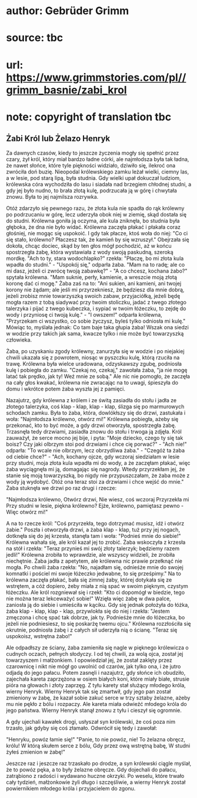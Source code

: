 # author: Gebrüder Grimm
# source: tbc
# url: https://www.grimmstories.com/pl//grimm_basnie/zabi_krol
# note: copyright of translation tbc

## Żabi Król lub Żelazo Henryk 

Za dawnych czasów, kiedy to jeszcze życzenia mogły się spełnić przez
czary, żył król, który miał bardzo ładne córki, ale najmłodsza była tak
ładna, że nawet słońce, które tyle piękności widziało, dziwiło się,
ilekroć ona zwróciła doń buzię. Nieopodal królewskiego zamku leżał
wielki, ciemny las, a w lesie, pod starą lipą, była studnia. Gdy wielki
upał dokuczał ludziom, królewska córa wychodziła do lasu i siadała nad
brzegiem chłodnej studni, a gdy jej było nudno, to brała złotą kulę,
podrzucała ją w górę i chwytała znowu. Była to jej najmilsza rozrywka.

Otóż zdarzyło się pewnego razu, że złota kula nie spadła do rąk królewny
po podrzucaniu w górę, lecz uderzyła obok niej w ziemię, skąd dostała
się do studni. Królewna goniła ją oczyma, ale kula zniknęła, bo studnia
była głęboka, że dna nie było widać. Królewna zaczęła płakać i płakała
coraz głośniej, nie mogąc się uspokoić. I gdy tak płacze, ktoś woła do
niej: "Co ci się stało, królewno? Płaczesz tak, że kamień by się
wzruszył." Obejrzała się dokoła, chcąc dociec, skąd by ten głos mógł
pochodzić, aż w końcu spostrzegła żabę, która wystawiała z wody swoją
paskudną, szeroką mordkę. "Ach to ty, stara wodochlapko?" rzekła:
"Płaczę, bo mi złota kula wpadła do studni." - "Uspokój się,"
odparła żaba. "Mam na to radę; ale co mi dasz, jeżeli ci zwrócę twoją
zabawkę?" - "A co chcesz, kochana żabo?" spytała królewna. "Mam
suknie, perły, kamienie, a wreszcie moją złotą koronę dać ci mogę."
Żaba zaś na to: "Ani sukien, ani kamieni, ani twojej korony nie żądam;
ale jeśli mi przyrzekniesz, że będziesz dla mnie dobrą, jeżeli zrobisz
mnie towarzyszką swoich zabaw, przyjaciółką, jeżeli będę mogła razem z
tobą siadywać przy twoim stoliczku, jadać z twego złotego talerzyka i
pijać z twego kubeczka, i sypiać w twoim łóżeczku, to zejdę do wody i
przyniosę ci twoją kulę." - "I owszem!" odparła królewna,
"Przyrzekam ci wszystko, co sobie życzysz, byleś tylko odniosła mi
kulę." Mówiąc to, myślała jednak: Co tam baje taka głupia żaba! Wszak
ona siedzi w wodzie przy takich jak sama, kwacze tylko i nie może być
towarzyszką człowieka.

Żaba, po uzyskaniu zgody królewny, zanurzyła się w wodzie i po niejakiej
chwili ukazała się z powrotem, niosąc w pyszczku kulę, którą rzuciła na
trawę. Królewna była wielce uradowana, odzyskawszy zgubę, podniosła kulę
i pobiegła do zamku. "Czekaj no, czekaj," zawołała żaba, "ja nie mogę
latać tak prędko, jak ty! Weź mnie ze sobą." Ale nic nie pomogło, że
zaczęła na cały głos kwakać, królewna nie zwracając na to uwagi,
śpieszyła do domu i wkrótce potem żaba wyszła jej z pamięci.

Nazajutrz, gdy królewna z królem i ze świtą zasiadła do stołu i jadła ze
złotego talerzyka, coś klap - klap, klap - klap, ślizga się po
marmurowych schodach zamku. Była to żaba, która, dowlókłszy się do
drzwi, zastukała i woła: "Najmłodsza królewno, otwórz mi!" Królewna
pobiegła, ażeby się przekonać, kto to być może, a gdy drzwi otworzyła,
spostrzegła żabę. Trzasnęła tedy drzwiami, zasiadła znowu do stołu i
trwoga ją zdjęła. Król zauważył, że serce mocno jej bije, i pyta: "Moje
dziecko, czego ty się tak boisz? Czy jaki olbrzym stoi pod drzwiami i
chce cię porwać?" - "Ach nie!" odparła: "To wcale nie olbrzym, lecz
obrzydliwa żaba." - "Czegóż ta żaba od ciebie chce?" - "Ach, kochany
ojcze, gdy wczoraj siedziałam w lesie przy studni, moja złota kula
wpadła mi do wody, a że zaczęłam płakać, więc żaba wyciągnęła mi ją,
domagając się nagrody. Wtedy przyrzekłam jej, że stanie się moją
towarzyszką, bo nigdy nie przypuszczałam, że żaba może z wody ją
wydobyć. Otóż ona teraz stoi za drzwiami i chce wejść do mnie." Żaba
stuknęła we drzwi po raz drugi i rzecze:

"Najmłodsza królewno,
Otwórz drzwi,
Nie wiesz, coś wczoraj
Przyrzekła mi
Przy studni w lesie, piękna królewno?
Ejże, królewno, pamiętasz pewno -
Więc otwórz mi!"

A na to rzecze król: "Coś przyrzekła, tego dotrzymać musisz, idź i
otwórz żabie." Poszła i otworzyła drzwi, a żaba klap - klap, tuż przy
jej nogach, dotknęła się do jej krzesła, stanęła tam i woła: "Podnieś
mnie do siebie!" Królewna wahała się, ale król kazał jej to zrobić.
Żaba wskoczyła z krzesła na stół i rzekła: "Teraz przynieś mi swój
złoty talerzyk; będziemy razem jedli!" Królewna zrobiła to wprawdzie,
ale wszyscy widzieli, że zrobiła niechętnie. Żaba jadła z apetytem, ale
królewna nic prawie przełknąć nie mogła. Po chwili żaba rzekła: "No,
najadłam się, odnieśże mnie do swojej komnatki i pościel mi swoje
łóżeczko jedwabne, to się prześpimy." Na to królewna zaczęła płakać,
bała się zimnej żaby, której dotykała się ze wstrętem, a cóż dopiero,
żeby miała z nią spać w swoim pięknym, czystym łóżeczku. Ale król
rozgniewał się i rzekł: "Kto ci dopomógł w biedzie, tego nie można
teraz lekceważyć sobie!" Wzięła więc żabę w dwa palce, zaniosła ją do
siebie i umieściła w kąciku. Gdy się jednak położyła do łóżka, żaba
klap - klap, klap - klap, przywlokła się do niej i rzekła: "Jestem
zmęczona i chcę spać tak dobrze, jak ty. Podnieśże mnie do łóżeczka, bo
jeżeli nie podniesiesz, to się poskarżę twemu ojcu." Królewna
rozzłościła się okrutnie, podniosła żabę i z całych sił uderzyła nią o
ścianę. "Teraz się uspokoisz, wstrętna żabo!"

Ale odpadłszy ze ściany, żaba zamieniła się nagle w pięknego królewicza
o cudnych oczach, pełnych słodyczy. I od tej chwili, za wolą ojca,
został jej towarzyszem i małżonkiem. I opowiedział jej, że został
zaklęty przez czarownicę i nikt nie mógł go uwolnić od czarów, jak tylko
ona, i że jutro odjadą do jego pałacu. Potem zasnęli i nazajutrz, gdy
słońce ich obudziło, zajechała kareta zaprzężona w osiem białych koni,
które miały białe, strusie pióra na głowach i złoty zaprzęg. Z tyłu
karety stał służący młodego króla, wierny Henryk. Wierny Henryk tak się
zmartwił, gdy jego pan został zmieniony w żabę, że kazał sobie zakuć
serce w trzy sztaby żelazne, ażeby mu nie pękło z bólu i rozpaczy. Ale
kareta miała odwieźć młodego króla do jego państwa. Wierny Henryk stanął
znowu z tyłu i cieszył się ogromnie.

A gdy ujechali kawałek drogi, usłyszał syn królewski, że coś poza nim
trzasło, jak gdyby się coś złamało. Odwrócił się tedy i zawołał:

"Henryku, powóz łamie się!"
"Panie, to nie powóz, nie!
To żelazna obręcz, królu!
W którą skułem serce z bólu,
Gdy przez ową wstrętną babę,
W studni żyłeś zmienion w żabę!"

Jeszcze raz i jeszcze raz trzaskało po drodze, a syn królewski ciągle
myślał, że to powóz pęka, a to były żelazne obręcze. Gdy dojechali do
pałacu, zatrąbiono z radości i wydawano huczne okrzyki. Po weselu, które
trwało cały tydzień, małżonkowie żyli długo i szczęśliwie, a wierny
Henryk został powiernikiem młodego króla i przyjacielem do zgonu.

